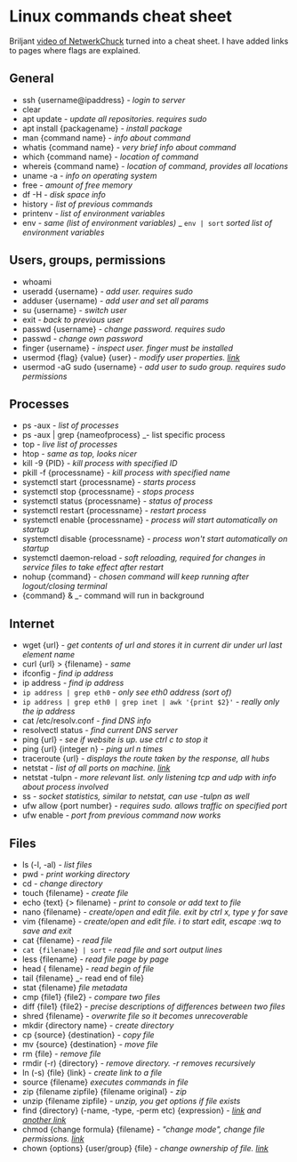 # Linux commands cheat sheet

Briljant [video of NetwerkChuck](https://www.youtube.com/watch?v=gd7BXuUQ91w) turned into a cheat sheet. I have added links to pages where flags are explained.

## General

- ssh {username@ipaddress} _- login to server_
- clear
- apt update _- update all repositories. requires sudo_
- apt install {packagename} _- install package_
- man {command name} _- info about command_
- whatis {command name} _- very brief info about command_
- which {command name} _- location of command_
- whereis {command name} _- location of command, provides all locations_
- uname -a _- info on operating system_
- free _- amount of free memory_
- df -H _- disk space info_
- history _- list of previous commands_
- printenv _- list of environment variables_
- env _- same (list of environment variables)_
_ `env | sort` _sorted list of environment variables_

## Users, groups, permissions

- whoami
- useradd {username} _- add user. requires sudo_
- adduser {username) _- add user and set all params_
- su {username} _- switch user_
- exit _- back to previous user_
- passwd {username} _- change password. requires sudo_
- passwd _- change own password_
- finger {username} _- inspect user. finger must be installed_
- usermod {flag} {value} {user} _- modify user properties. [link](https://www.geeksforgeeks.org/linux-unix/usermod-command-in-linux-with-examples/)_
- usermod -aG sudo {username} _- add user to sudo group. requires sudo permissions_


## Processes

- ps -aux _- list of processes_
- ps -aux | grep {nameofprocess} _- list specific process
- top _- live list of processes_
- htop _- same as top, looks nicer_
- kill -9 {PID} _- kill process with specified ID_
- pkill -f {processname} _- kill process with specified name_
- systemctl start {processname} _- starts process_
- systemctl stop {processname} _- stops process_
- systemctl status {processname} _- status of process_
- systemctl restart {processname} _- restart process_
- systemctl enable {processname} _- process will start automatically on startup_
- systemctl disable {processname} _- process won't start automatically on startup_
- systemctl daemon-reload _- soft reloading, required for changes in service files to take effect after restart_
- nohup {command} _- chosen command will keep running after logout/closing terminal_
- {command} & _- command will run in background

## Internet

- wget {url} _- get contents of url and stores it in current dir under url last element name_
- curl {url} > {filename} _- same_
- ifconfig _- find ip address_
- ip address _- find ip address_
- `ip address | grep eth0` _- only see eth0 address (sort of)_
- `ip address | grep eth0 | grep inet | awk '{print $2}'` _- really only the ip address_
- cat /etc/resolv.conf _- find DNS info_
- resolvectl status _- find current DNS server_
- ping {url} _- see if website is up. use ctrl c to stop it_
- ping {url} {integer n} _- ping url n times_
- traceroute {url} _- displays the route taken by the response, all hubs_
- netstat _- list of all ports on machine. [link](https://www.geeksforgeeks.org/linux-unix/netstat-command-linux/)_
- netstat -tulpn _- more relevant list. only listening tcp and udp with info about process involved_
- ss _- socket statistics, similar to netstat, can use -tulpn as well_
- ufw allow {port number} _- requires sudo. allows traffic on specified port_
- ufw enable _- port from previous command now works_

## Files

- ls (-l, -al)  _- list files_
- pwd  _- print working directory_
- cd  _- change directory_
- touch {filename}  _- create file_
- echo {text} {> filename}  _- print to console or add text to file_
- nano {filename}  _- create/open and edit file. exit by ctrl x, type y for save_
- vim {filename} _- create/open and edit file. i to start edit, escape :wq to save and exit_
- cat {filename} _- read file_
- `cat {filename} | sort` _- read file and sort output lines_
- less {filename} _- read file page by page_
- head { filename} _- read begin of file_
- tail {filename} _- read end of file}
- stat {filename} _file metadata_
- cmp {file1} {file2} _- compare two files_
- diff {file1} {file2} _- precise descriptions of differences between two files_
- shred {filename} _- overwrite file so it becomes unrecoverable_
- mkdir {directory name} _- create directory_
- cp {source} {destination} _- copy file_
- mv {source} {destination} _- move file_
- rm {file} _- remove file_
- rmdir (-r) {directory} _- remove directory. -r removes recursively_
- ln (-s) {file} {link} _- create link to a file_
- source {filename} _executes commands in file_
- zip {filename zipfile} {filename original} _- zip_
- unzip {filename zipfile} _- unzip, you get options if file exists_
- find {directory} (-name, -type, -perm etc) {expression} _- [link](https://www.redhat.com/en/blog/linux-find-command) and [another link](https://help.ubuntu.com/community/find)_
- chmod {change formula} {filename} _- "change mode", change file permissions. [link](https://www.digitalocean.com/community/tutorials/how-to-set-permissions-linux)_
- chown {options} {user/group} {file} _- change ownership of file. [link](https://linuxize.com/post/linux-chown-command/)_


